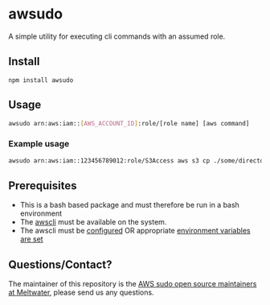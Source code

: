# awsudo
A simple utility for executing cli commands with an assumed role.

## Install

```
npm install awsudo
```

## Usage

```bash
awsudo arn:aws:iam::[AWS_ACCOUNT_ID]:role/[role name] [aws command]
```

### Example usage

```bash
awsudo arn:aws:iam::123456789012:role/S3Access aws s3 cp ./some/directory s3://some-bucket
```

## Prerequisites

* This is a bash based package and must therefore be run in a bash environment
* The [awscli](https://aws.amazon.com/cli/) must be available on the system.
* The awscli must be [configured](https://docs.aws.amazon.com/cli/latest/reference/configure/index.html) OR appropriate [environment variables are set](https://docs.aws.amazon.com/cli/latest/userguide/cli-environment.html)

## Questions/Contact?
The maintainer of this repository is the [AWS sudo open source maintainers at Meltwater](mailto:awsudo.opensource@meltwater.com), please send us any questions.